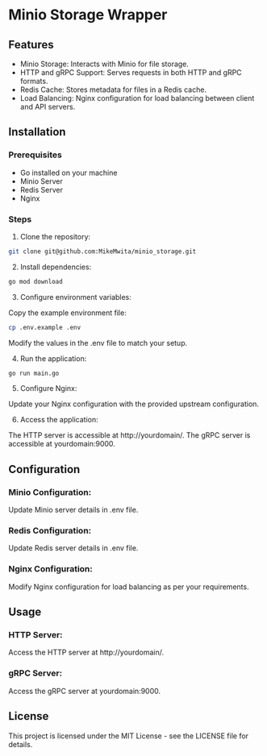 
# Minio Storage Wrapper

## Features

- Minio Storage: Interacts with Minio for file storage.
- HTTP and gRPC Support: Serves requests in both HTTP and gRPC formats.
- Redis Cache: Stores metadata for files in a Redis cache.
- Load Balancing: Nginx configuration for load balancing between client and API servers.

## Installation

### Prerequisites

- Go installed on your machine
- Minio Server
- Redis Server
- Nginx

### Steps

1. Clone the repository:

```bash
git clone git@github.com:MikeMwita/minio_storage.git
```

2. Install dependencies:

```bash
go mod download
```

3. Configure environment variables:

Copy the example environment file:

```bash
cp .env.example .env
```

Modify the values in the .env file to match your setup.

4. Run the application:

```bash
go run main.go
```

5. Configure Nginx:

Update your Nginx configuration with the provided upstream configuration.

6. Access the application:

The HTTP server is accessible at http://yourdomain/.
The gRPC server is accessible at yourdomain:9000.

## Configuration

### Minio Configuration:

Update Minio server details in .env file.

### Redis Configuration:

Update Redis server details in .env file.

### Nginx Configuration:

Modify Nginx configuration for load balancing as per your requirements.

## Usage

### HTTP Server:

Access the HTTP server at http://yourdomain/.

### gRPC Server:

Access the gRPC server at yourdomain:9000.

## License

This project is licensed under the MIT License - see the LICENSE file for details.

